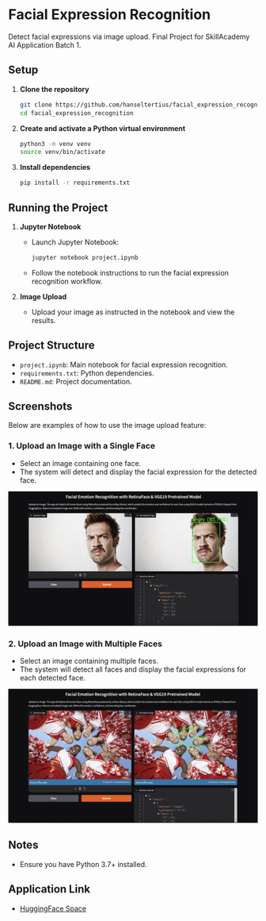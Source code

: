 # Facial Expression Recognition

Detect facial expressions via image upload. Final Project for SkillAcademy AI
Application Batch 1.

## Setup

1. **Clone the repository**

   ```bash
   git clone https://github.com/hanseltertius/facial_expression_recognition.git
   cd facial_expression_recognition
   ```

2. **Create and activate a Python virtual environment**

   ```bash
   python3 -m venv venv
   source venv/bin/activate
   ```

3. **Install dependencies**
   ```bash
   pip install -r requirements.txt
   ```

## Running the Project

1. **Jupyter Notebook**

   - Launch Jupyter Notebook:
     ```bash
     jupyter notebook project.ipynb
     ```
   - Follow the notebook instructions to run the facial expression recognition
     workflow.

2. **Image Upload**
   - Upload your image as instructed in the notebook and view the results.

## Project Structure

- `project.ipynb`: Main notebook for facial expression recognition.
- `requirements.txt`: Python dependencies.
- `README.md`: Project documentation.

## Screenshots

Below are examples of how to use the image upload feature:

### 1. Upload an Image with a Single Face

- Select an image containing one face.
- The system will detect and display the facial expression for the detected
  face.

![Single Face Example](assets/screenshot_single_face.png)

### 2. Upload an Image with Multiple Faces

- Select an image containing multiple faces.
- The system will detect all faces and display the facial expressions for each
  detected face.

![Multiple Faces Example](assets/screenshot_multiple_faces.png)

## Notes

- Ensure you have Python 3.7+ installed.

## Application Link

- [HuggingFace Space](https://huggingface.co/spaces/hanseltertius/facial_expression_recognition)
